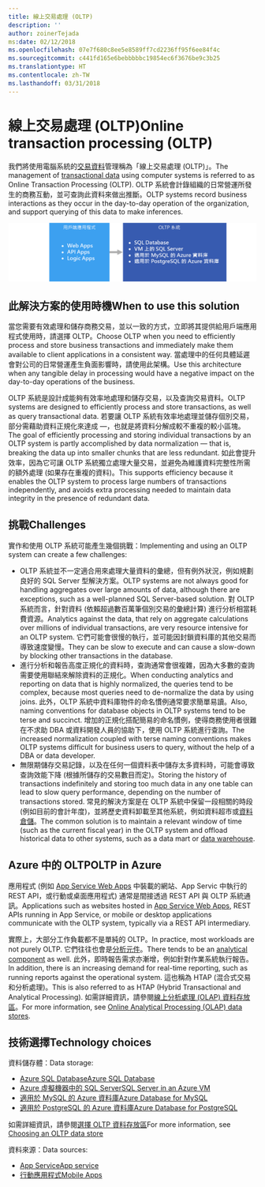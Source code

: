 ```yaml
---
title: 線上交易處理 (OLTP)
description: ''
author: zoinerTejada
ms:date: 02/12/2018
ms.openlocfilehash: 07e7f680c8ee5e8589ff7cd2236ff95f6ee84f4c
ms.sourcegitcommit: c441fd165e6bebbbbbc19854ec6f3676be9c3b25
ms.translationtype: HT
ms.contentlocale: zh-TW
ms.lasthandoff: 03/31/2018
---
```

# <a name="online-transaction-processing-oltp"></a><span data-ttu-id="a7df1-102">線上交易處理 (OLTP)</span><span class="sxs-lookup"><span data-stu-id="a7df1-102">Online transaction processing (OLTP)</span></span>

<span data-ttu-id="a7df1-103">我們將使用電腦系統的[交易資料](../concepts/transactional-data.md)管理稱為「線上交易處理 (OLTP)」。</span><span class="sxs-lookup"><span data-stu-id="a7df1-103">The management of [transactional data](../concepts/transactional-data.md) using computer systems is referred to as Online Transaction Processing (OLTP).</span></span> <span data-ttu-id="a7df1-104">OLTP 系統會計錄組織的日常營運所發生的商務互動，並可查詢此資料來做出推斷。</span><span class="sxs-lookup"><span data-stu-id="a7df1-104">OLTP systems record business interactions as they occur in the day-to-day operation of the organization, and support querying of this data to make inferences.</span></span>

![Azure 中的 OLTP](./images/oltp-data-pipeline.png)

## <a name="when-to-use-this-solution"></a><span data-ttu-id="a7df1-106">此解決方案的使用時機</span><span class="sxs-lookup"><span data-stu-id="a7df1-106">When to use this solution</span></span>

<span data-ttu-id="a7df1-107">當您需要有效處理和儲存商務交易，並以一致的方式，立即將其提供給用戶端應用程式使用時，請選擇 OLTP。</span><span class="sxs-lookup"><span data-stu-id="a7df1-107">Choose OLTP when you need to efficiently process and store business transactions and immediately make them available to client applications in a consistent way.</span></span> <span data-ttu-id="a7df1-108">當處理中的任何具體延遲會對公司的日常營運產生負面影響時，請使用此架構。</span><span class="sxs-lookup"><span data-stu-id="a7df1-108">Use this architecture when any tangible delay in processing would have a negative impact on the day-to-day operations of the business.</span></span>

<span data-ttu-id="a7df1-109">OLTP 系統是設計成能夠有效率地處理和儲存交易，以及查詢交易資料。</span><span class="sxs-lookup"><span data-stu-id="a7df1-109">OLTP systems are designed to efficiently process and store transactions, as well as query transactional data.</span></span> <span data-ttu-id="a7df1-110">若要讓 OLTP 系統有效率地處理並儲存個別交易，部分需藉助資料正規化來達成 &mdash;，也就是將資料分解成較不重複的較小區塊。</span><span class="sxs-lookup"><span data-stu-id="a7df1-110">The goal of efficiently processing and storing individual transactions by an OLTP system is partly accomplished by data normalization &mdash; that is, breaking the data up into smaller chunks that are less redundant.</span></span> <span data-ttu-id="a7df1-111">如此會提升效率，因為它可讓 OLTP 系統獨立處理大量交易，並避免為維護資料完整性所需的額外處理 (如果存在重複的資料)。</span><span class="sxs-lookup"><span data-stu-id="a7df1-111">This supports efficiency because it enables the OLTP system to process large numbers of transactions independently, and avoids extra processing needed to maintain data integrity in the presence of redundant data.</span></span>

## <a name="challenges"></a><span data-ttu-id="a7df1-112">挑戰</span><span class="sxs-lookup"><span data-stu-id="a7df1-112">Challenges</span></span>
<span data-ttu-id="a7df1-113">實作和使用 OLTP 系統可能產生幾個挑戰：</span><span class="sxs-lookup"><span data-stu-id="a7df1-113">Implementing and using an OLTP system can create a few challenges:</span></span>

- <span data-ttu-id="a7df1-114">OLTP 系統並不一定適合用來處理大量資料的彙總，但有例外狀況，例如規劃良好的 SQL Server 型解決方案。</span><span class="sxs-lookup"><span data-stu-id="a7df1-114">OLTP systems are not always good for handling aggregates over large amounts of data, although there are exceptions, such as a well-planned SQL Server-based solution.</span></span> <span data-ttu-id="a7df1-115">對 OLTP 系統而言，針對資料 (依賴超過數百萬筆個別交易的彙總計算) 進行分析相當耗費資源。</span><span class="sxs-lookup"><span data-stu-id="a7df1-115">Analytics against the data, that rely on aggregate calculations over millions of individual transactions, are very resource intensive for an OLTP system.</span></span> <span data-ttu-id="a7df1-116">它們可能會很慢的執行，並可能因封鎖資料庫的其他交易而導致速度變慢。</span><span class="sxs-lookup"><span data-stu-id="a7df1-116">They can be slow to execute and can cause a slow-down by blocking other transactions in the database.</span></span>
- <span data-ttu-id="a7df1-117">進行分析和報告高度正規化的資料時，查詢通常會很複雜，因為大多數的查詢需要使用聯結來解除資料的正規化。</span><span class="sxs-lookup"><span data-stu-id="a7df1-117">When conducting analytics and reporting on data that is highly normalized, the queries tend to be complex, because most queries need to de-normalize the data by using joins.</span></span> <span data-ttu-id="a7df1-118">此外，OLTP 系統中資料庫物件的命名慣例通常要求簡單易讀。</span><span class="sxs-lookup"><span data-stu-id="a7df1-118">Also, naming conventions for database objects in OLTP systems tend to be terse and succinct.</span></span> <span data-ttu-id="a7df1-119">增加的正規化搭配簡易的命名慣例，使得商務使用者很難在不求助 DBA 或資料開發人員的協助下，使用 OLTP 系統進行查詢。</span><span class="sxs-lookup"><span data-stu-id="a7df1-119">The increased normalization coupled with terse naming conventions makes OLTP systems difficult for business users to query, without the help of a DBA or data developer.</span></span>
- <span data-ttu-id="a7df1-120">無限期儲存交易記錄，以及在任何一個資料表中儲存太多資料時，可能會導致查詢效能下降 (根據所儲存的交易數目而定)。</span><span class="sxs-lookup"><span data-stu-id="a7df1-120">Storing the history of transactions indefinitely and storing too much data in any one table can lead to slow query performance, depending on the number of transactions stored.</span></span> <span data-ttu-id="a7df1-121">常見的解決方案是在 OLTP 系統中保留一段相關的時段 (例如目前的會計年度)，並將歷史資料卸載至其他系統，例如資料超市或[資料倉儲](../technology-choices/data-warehouses.md)。</span><span class="sxs-lookup"><span data-stu-id="a7df1-121">The common solution is to maintain a relevant window of time (such as the current fiscal year) in the OLTP system and offload historical data to other systems, such as a data mart or [data warehouse](../technology-choices/data-warehouses.md).</span></span>

## <a name="oltp-in-azure"></a><span data-ttu-id="a7df1-122">Azure 中的 OLTP</span><span class="sxs-lookup"><span data-stu-id="a7df1-122">OLTP in Azure</span></span>

<span data-ttu-id="a7df1-123">應用程式 (例如 [App Service Web Apps](/azure/app-service/app-service-web-overview) 中裝載的網站、App Servic 中執行的 REST API，或行動或桌面應用程式) 通常是間接透過 REST API 與 OLTP 系統通訊。</span><span class="sxs-lookup"><span data-stu-id="a7df1-123">Applications such as websites hosted in [App Service Web Apps](/azure/app-service/app-service-web-overview), REST APIs running in App Service, or mobile or desktop applications communicate with the OLTP system, typically via a REST API intermediary.</span></span>

<span data-ttu-id="a7df1-124">實際上，大部分工作負載都不是單純的 OLTP。</span><span class="sxs-lookup"><span data-stu-id="a7df1-124">In practice, most workloads are not purely OLTP.</span></span> <span data-ttu-id="a7df1-125">它們往往也會是[分析元件](../scenarios/online-analytical-processing.md)。</span><span class="sxs-lookup"><span data-stu-id="a7df1-125">There tends to be an [analytical component](../scenarios/online-analytical-processing.md) as well.</span></span> <span data-ttu-id="a7df1-126">此外，即時報告需求亦漸增，例如針對作業系統執行報告。</span><span class="sxs-lookup"><span data-stu-id="a7df1-126">In addition, there is an increasing demand for real-time reporting, such as running reports against the operational system.</span></span> <span data-ttu-id="a7df1-127">這也稱為 HTAP (混合式交易和分析處理)。</span><span class="sxs-lookup"><span data-stu-id="a7df1-127">This is also referred to as HTAP (Hybrid Transactional and Analytical Processing).</span></span> <span data-ttu-id="a7df1-128">如需詳細資訊，請參閱[線上分析處理 (OLAP) 資料存放區](../technology-choices/olap-data-stores.md)。</span><span class="sxs-lookup"><span data-stu-id="a7df1-128">For more information, see [Online Analytical Processing (OLAP) data stores](../technology-choices/olap-data-stores.md).</span></span>

## <a name="technology-choices"></a><span data-ttu-id="a7df1-129">技術選擇</span><span class="sxs-lookup"><span data-stu-id="a7df1-129">Technology choices</span></span>

<span data-ttu-id="a7df1-130">資料儲存體：</span><span class="sxs-lookup"><span data-stu-id="a7df1-130">Data storage:</span></span>

- [<span data-ttu-id="a7df1-131">Azure SQL Database</span><span class="sxs-lookup"><span data-stu-id="a7df1-131">Azure SQL Database</span></span>](/azure/sql-database/)
- [<span data-ttu-id="a7df1-132">Azure 虛擬機器中的 SQL Server</span><span class="sxs-lookup"><span data-stu-id="a7df1-132">SQL Server in an Azure VM</span></span>](/azure/virtual-machines/windows/sql/virtual-machines-windows-sql-server-iaas-overview?toc=%2Fazure%2Fvirtual-machines%2Fwindows%2Ftoc.json)
- [<span data-ttu-id="a7df1-133">適用於 MySQL 的 Azure 資料庫</span><span class="sxs-lookup"><span data-stu-id="a7df1-133">Azure Database for MySQL</span></span>](/azure/mysql/)
- [<span data-ttu-id="a7df1-134">適用於 PostgreSQL 的 Azure 資料庫</span><span class="sxs-lookup"><span data-stu-id="a7df1-134">Azure Database for PostgreSQL</span></span>](/azure/postgresql/)

<span data-ttu-id="a7df1-135">如需詳細資訊，請參閱[選擇 OLTP 資料存放區](../technology-choices/oltp-data-stores.md)</span><span class="sxs-lookup"><span data-stu-id="a7df1-135">For more information, see [Choosing an OLTP data store](../technology-choices/oltp-data-stores.md)</span></span>

<span data-ttu-id="a7df1-136">資料來源：</span><span class="sxs-lookup"><span data-stu-id="a7df1-136">Data sources:</span></span>

- [<span data-ttu-id="a7df1-137">App Service</span><span class="sxs-lookup"><span data-stu-id="a7df1-137">App service</span></span>](/azure/app-service/)
- [<span data-ttu-id="a7df1-138">行動應用程式</span><span class="sxs-lookup"><span data-stu-id="a7df1-138">Mobile Apps</span></span>](/azure/app-service-mobile/)

